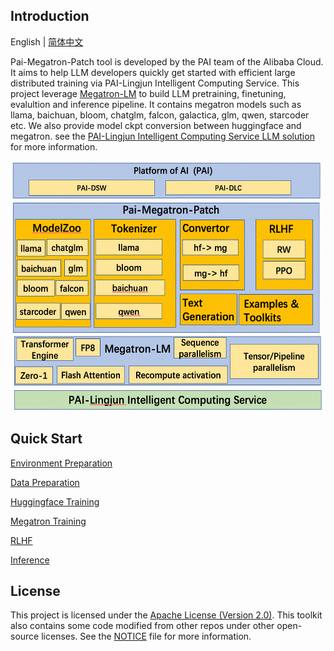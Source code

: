 ## Introduction
English | [简体中文](./README_zh-CN.md)

Pai-Megatron-Patch tool is developed by the PAI team of the Alibaba Cloud.
It aims to help LLM developers quickly get started with efficient large distributed training via PAI-Lingjun Intelligent Computing Service.
This project leverage [Megatron-LM](https://github.com/NVIDIA/Megatron-LM) to build LLM pretraining, finetuning, evalultion and inference pipeline. 
It contains megatron models such as llama, baichuan, bloom, chatglm, falcon, galactica, glm, qwen, starcoder etc. 
We also provide model ckpt conversion between huggingface and megatron.
see the [PAI-Lingjun Intelligent Computing Service LLM solution](https://help.aliyun.com/document_detail/2505831.html?spm=5176.28352543.J_9l_YP1wy4J7aEdtojTyUD.1.347850adeLHhmP&tab=onestop) for more information. 

<div align=center>
<img src=patch_en.png width=600 height=400 />
</div>

## Quick Start

[Environment Preparation](https://help.aliyun.com/document_detail/2505831.html?spm=5176.28352543.J_9l_YP1wy4J7aEdtojTyUD.1.347850adeLHhmP&tab=onestop)

[Data Preparation](toolkits/pretrain_data_preprocessing/README.md)

[Huggingface Training](examples/hfds.md)

[Megatron Training](examples/megatron.md)

[RLHF](rlhf/README.md)

[Inference](megatron_patch/generation/megatron.md)


## License
This project is licensed under the [Apache License (Version 2.0)](https://github.com/alibaba/pai-megatron-patch/blob/master/LICENSE). This toolkit also contains some code modified from other repos under other open-source licenses. See the [NOTICE](https://github.com/alibaba/pai-megatron-patch/blob/master/NOTICE) file for more information.
